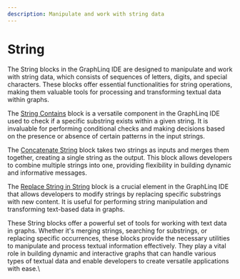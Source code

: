 ```yaml
---
description: Manipulate and work with string data
---
```


# String

The String blocks in the GraphLinq IDE are designed to manipulate and work with string data, which consists of sequences of letters, digits, and special characters. These blocks offer essential functionalities for string operations, making them valuable tools for processing and transforming textual data within graphs.

The [String Contains](string-contains.md) block is a versatile component in the GraphLinq IDE used to check if a specific substring exists within a given string. It is invaluable for performing conditional checks and making decisions based on the presence or absence of certain patterns in the input strings.

The [Concatenate String](concat-string.md) block takes two strings as inputs and merges them together, creating a single string as the output. This block allows developers to combine multiple strings into one, providing flexibility in building dynamic and informative messages.

The [Replace String in String](replace-string-in-string.md) block is a crucial element in the GraphLinq IDE that allows developers to modify strings by replacing specific substrings with new content. It is useful for performing string manipulation and transforming text-based data in graphs.

These String blocks offer a powerful set of tools for working with text data in graphs. Whether it's merging strings, searching for substrings, or replacing specific occurrences, these blocks provide the necessary utilities to manipulate and process textual information effectively. They play a vital role in building dynamic and interactive graphs that can handle various types of textual data and enable developers to create versatile applications with ease.\
